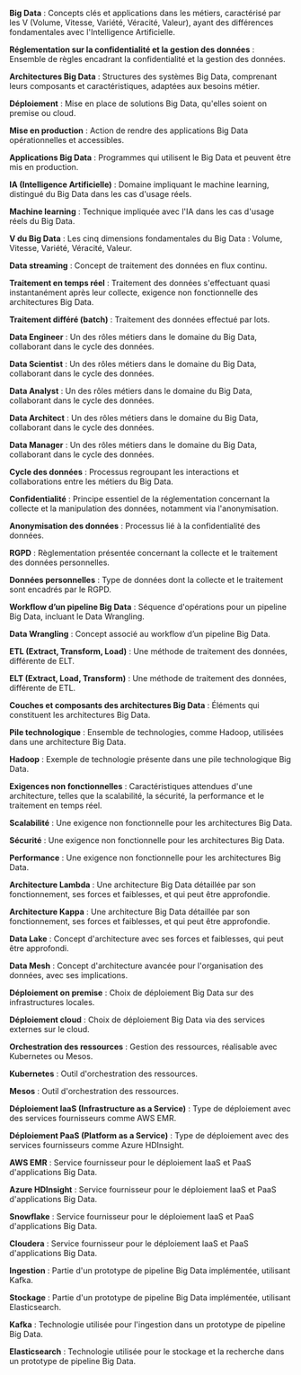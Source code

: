 **Big Data** : Concepts clés et applications dans les métiers, caractérisé par les V (Volume, Vitesse, Variété, Véracité, Valeur), ayant des différences fondamentales avec l'Intelligence Artificielle.

**Réglementation sur la confidentialité et la gestion des données** : Ensemble de règles encadrant la confidentialité et la gestion des données.

**Architectures Big Data** : Structures des systèmes Big Data, comprenant leurs composants et caractéristiques, adaptées aux besoins métier.

**Déploiement** : Mise en place de solutions Big Data, qu'elles soient on premise ou cloud.

**Mise en production** : Action de rendre des applications Big Data opérationnelles et accessibles.

**Applications Big Data** : Programmes qui utilisent le Big Data et peuvent être mis en production.

**IA (Intelligence Artificielle)** : Domaine impliquant le machine learning, distingué du Big Data dans les cas d'usage réels.

**Machine learning** : Technique impliquée avec l'IA dans les cas d'usage réels du Big Data.

**V du Big Data** : Les cinq dimensions fondamentales du Big Data : Volume, Vitesse, Variété, Véracité, Valeur.

**Data streaming** : Concept de traitement des données en flux continu.

**Traitement en temps réel** : Traitement des données s'effectuant quasi instantanément après leur collecte, exigence non fonctionnelle des architectures Big Data.

**Traitement différé (batch)** : Traitement des données effectué par lots.

**Data Engineer** : Un des rôles métiers dans le domaine du Big Data, collaborant dans le cycle des données.

**Data Scientist** : Un des rôles métiers dans le domaine du Big Data, collaborant dans le cycle des données.

**Data Analyst** : Un des rôles métiers dans le domaine du Big Data, collaborant dans le cycle des données.

**Data Architect** : Un des rôles métiers dans le domaine du Big Data, collaborant dans le cycle des données.

**Data Manager** : Un des rôles métiers dans le domaine du Big Data, collaborant dans le cycle des données.

**Cycle des données** : Processus regroupant les interactions et collaborations entre les métiers du Big Data.

**Confidentialité** : Principe essentiel de la réglementation concernant la collecte et la manipulation des données, notamment via l'anonymisation.

**Anonymisation des données** : Processus lié à la confidentialité des données.

**RGPD** : Règlementation présentée concernant la collecte et le traitement des données personnelles.

**Données personnelles** : Type de données dont la collecte et le traitement sont encadrés par le RGPD.

**Workflow d’un pipeline Big Data** : Séquence d'opérations pour un pipeline Big Data, incluant le Data Wrangling.

**Data Wrangling** : Concept associé au workflow d’un pipeline Big Data.

**ETL (Extract, Transform, Load)** : Une méthode de traitement des données, différente de ELT.

**ELT (Extract, Load, Transform)** : Une méthode de traitement des données, différente de ETL.

**Couches et composants des architectures Big Data** : Éléments qui constituent les architectures Big Data.

**Pile technologique** : Ensemble de technologies, comme Hadoop, utilisées dans une architecture Big Data.

**Hadoop** : Exemple de technologie présente dans une pile technologique Big Data.

**Exigences non fonctionnelles** : Caractéristiques attendues d'une architecture, telles que la scalabilité, la sécurité, la performance et le traitement en temps réel.

**Scalabilité** : Une exigence non fonctionnelle pour les architectures Big Data.

**Sécurité** : Une exigence non fonctionnelle pour les architectures Big Data.

**Performance** : Une exigence non fonctionnelle pour les architectures Big Data.

**Architecture Lambda** : Une architecture Big Data détaillée par son fonctionnement, ses forces et faiblesses, et qui peut être approfondie.

**Architecture Kappa** : Une architecture Big Data détaillée par son fonctionnement, ses forces et faiblesses, et qui peut être approfondie.

**Data Lake** : Concept d'architecture avec ses forces et faiblesses, qui peut être approfondi.

**Data Mesh** : Concept d'architecture avancée pour l'organisation des données, avec ses implications.

**Déploiement on premise** : Choix de déploiement Big Data sur des infrastructures locales.

**Déploiement cloud** : Choix de déploiement Big Data via des services externes sur le cloud.

**Orchestration des ressources** : Gestion des ressources, réalisable avec Kubernetes ou Mesos.

**Kubernetes** : Outil d'orchestration des ressources.

**Mesos** : Outil d'orchestration des ressources.

**Déploiement IaaS (Infrastructure as a Service)** : Type de déploiement avec des services fournisseurs comme AWS EMR.

**Déploiement PaaS (Platform as a Service)** : Type de déploiement avec des services fournisseurs comme Azure HDInsight.

**AWS EMR** : Service fournisseur pour le déploiement IaaS et PaaS d'applications Big Data.

**Azure HDInsight** : Service fournisseur pour le déploiement IaaS et PaaS d'applications Big Data.

**Snowflake** : Service fournisseur pour le déploiement IaaS et PaaS d'applications Big Data.

**Cloudera** : Service fournisseur pour le déploiement IaaS et PaaS d'applications Big Data.

**Ingestion** : Partie d'un prototype de pipeline Big Data implémentée, utilisant Kafka.

**Stockage** : Partie d'un prototype de pipeline Big Data implémentée, utilisant Elasticsearch.

**Kafka** : Technologie utilisée pour l'ingestion dans un prototype de pipeline Big Data.

**Elasticsearch** : Technologie utilisée pour le stockage et la recherche dans un prototype de pipeline Big Data.

